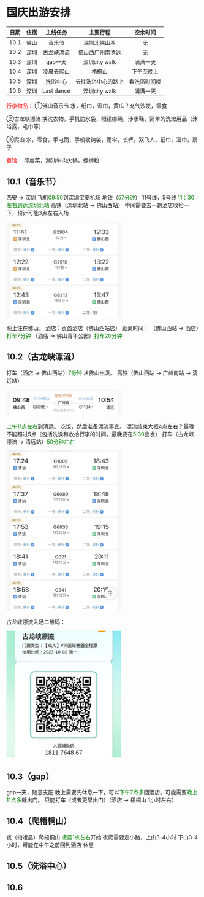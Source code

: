# 国庆出游安排

| 日期  | 住宿  |  主线任务  |      主要行程      |   空余时间   |
| :---: | :---: | :--------: | :----------------: | :----------: |
| 10.1  | 佛山  |   音乐节   |    深圳北佛山西    |      无      |
| 10.2  | 深圳  | 古龙峡漂流 |  佛山西广州南清远  |      无      |
| 10.3  | 深圳  |  gap一天   |   深圳city walk    |   满满一天   |
| 10.4  | 深圳  | 凌晨去爬山 |       梧桐山       |  下午至晚上  |
| 10.5  | 深圳  |  洗浴中心  | 去往洗浴中心的路上 | 看洗浴时间喽 |
| 10.6  | 深圳  | Last dance |   深圳city walk    |   满满一天   |

<span style="color:red;">行李物品：</span>
①佛山音乐节
水，纸巾，湿巾，黄瓜？充气沙发，零食

②古龙峡漂流
换洗衣物，手机防水袋，眼镜绑绳，涉水鞋，简单的洗漱用品（沐浴露，毛巾等）

③爬山
水，零食，手电筒，手机收纳袋，雨伞，长裤，双飞人，纸巾，湿巾，扇子

<span style="color:red;">餐馆：</span>
印度菜，潮汕牛肉火锅，螺蛳粉

## 10.1（音乐节）
西安 → 深圳
飞机<span style="color:green;">09:50</span>到深圳宝安机场
地铁（<span style="color:green;">57分钟</span>） 11号线，5号线
<span style="color:green;">11：30左右到达深圳北站</span>
高铁（深圳北站 → 佛山西站）
中间需要去一趟酒店收拾一下，预计可能3点左右入场

<img src="深圳北佛山西.png" alt="图片描述" width="300">

晚上住在佛山。
酒店：贡盈酒店（佛山西站店）
距离时间：
（佛山西站 → 酒店）<span style="color:green;">打车7分钟</span>
（酒店 → 佛山青年公园）<span style="color:green;">打车20分钟</span>

## 10.2（古龙峡漂流）
打车（酒店 → 佛山西站）<span style="color:green;">7分钟</span>
从佛山出发。
高铁（佛山西站 → 广州南站 → 清远站）

<img src="佛山西站广州南站清远站.png" alt="图片描述" width="300">

<span style="color:green;">上午11点左右</span>到清远。
吃饭，然后准备漂流事宜。
漂流结束大概4点左右？最晚不能超过5点（包括洗澡和收拾行李的时间，最晚要在<span style="color:green;">5:30</span>出发）
打车（古龙峡漂流 → 清远站）<span style="color:green;">50分钟左右</span>

<img src="清远深圳北.png" alt="图片描述" width="300">

古龙峡漂流入场二维码：

<img src="古龙峡漂流二维码.png" alt="图片描述" width="300">

## 10.3（gap）

gap一天，随意支配
晚上需要先休息一下，可以<span style="color:green;">下午7点多</span>回酒店。可能需要<span style="color:green;">晚上11点多</span>就出门。
只能打车（或者更早出门）（酒店 → 梧桐山 1小时左右）

## 10.4（爬梧桐山）

夜（指凌晨）爬梧桐山
<span style="color:green;">凌晨1点左右</span>开始
夜爬需要走小路，上山3-4小时
下山3-4小时，可能在中午之前回到酒店
休息

## 10.5（洗浴中心）

## 10.6

